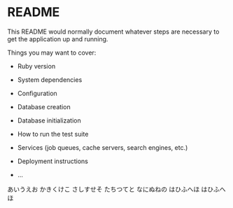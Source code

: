 # README

This README would normally document whatever steps are necessary to get the
application up and running.

Things you may want to cover:

* Ruby version

* System dependencies

* Configuration

* Database creation

* Database initialization

* How to run the test suite

* Services (job queues, cache servers, search engines, etc.)

* Deployment instructions

* ...

あいうえお
かきくけこ
さしすせそ
たちつてと
なにぬねの
はひふへほ
はひふへほ